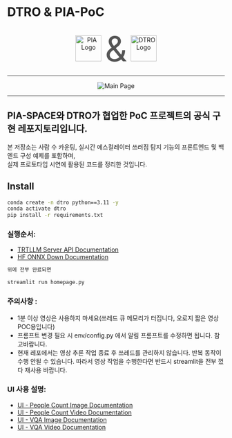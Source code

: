 # DTRO & PIA-PoC

<p align="center">
  <span style="display: inline-flex; align-items: center;">
    <img alt="PIA Logo" src="https://raw.githubusercontent.com/jungseoik/DTRO-PIA_PoC/main/assets/pia-logo-dark.png" height="60" style="margin-right: 8px;">
    <span style="font-size: 80px; color: #555; margin-right: 8px;">&</span>
    <img alt="DTRO Logo" src="https://raw.githubusercontent.com/jungseoik/DTRO-PIA_PoC/main/assets/dtro.svg" height="60">
  </span>
</p>

---

<p align="center">
  <img alt="Main Page" src="https://raw.githubusercontent.com/jungseoik/DTRO-PIA_PoC/main/assets/main_page.png" style="max-width: 100%;">
</p>

---

## PIA-SPACE와 DTRO가 협업한 PoC 프로젝트의 공식 구현 레포지토리입니다.

본 저장소는 사람 수 카운팅, 실시간 에스컬레이터 쓰러짐 탐지 기능의 프론트엔드 및 백엔드 구성 예제를 포함하며,  
실제 프로토타입 시연에 활용된 코드를 정리한 것입니다.

## Install

```bash
conda create -n dtro python==3.11 -y
conda activate dtro
pip install -r requirements.txt
```

### 실행순서:
- [TRTLLM Server API Documentation](docs/README_TRTLLM_SERVER_path_assets.md)
- [HF ONNX Down Documentation](docs/README_onnx_download.md)

```bash
위에 전부 완료되면

streamlit run homepage.py

```
### 주의사항 :
- 1분 이상 영상은 사용하지 마세요(쓰레드 큐 메모리가 터집니다, 오로지 짧은 영상 POC용입니다)
- 프롬프트 변경 필요 시 env/config.py 에서 알림 프롬프트를 수정하면 됩니다. 참고바랍니다.
- 현재 레포에서는 영상 추론 작업 종료 후 쓰레드를 관리하지 않습니다. 반복 동작이 수행 안될 수 있습니다. 따라서 영상 작업을 수행한다면 반드시 streamlit을 전부 껐다 재사용 바랍니다.


### UI 사용 설명:
- [UI - People Count Image Documentation](docs/README_DOCS_People_count_image_main.md)
- [UI - People Count Video Documentation](docs/README_DOCS_People_count_video_main.md)
- [UI - VQA Image Documentation](docs/README_DOCS_vqa_image_main.md)
- [UI - VQA Video Documentation](docs/README_DOCS_vqa_video_main.md)